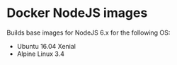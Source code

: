 # Docker NodeJS images

Builds base images for NodeJS 6.x for the following OS:

* Ubuntu 16.04 Xenial
* Alpine Linux 3.4


